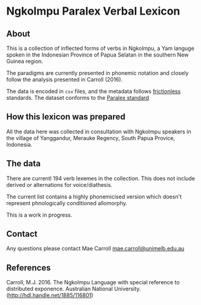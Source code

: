 # Ngkolmpu Paralex Verbal Lexicon

## About
This is a collection of inflected forms of verbs in Ngkolmpu, a Yam languge spoken in the Indonesian Province of Papua Selatan in the southern New Guinea region.

The paradigms are currently presented in phonemic notation and closely follow the analysis presented in Carroll (2016).

The data is encoded in `csv` files, and the metadata follows [frictionless](https://frictionlessdata.io/) standards. The dataset conforms to the [Paralex standard](https://www.paralex-standard.org)

## How this lexicon was prepared
All the data here was collected in consultation with Ngkolmpu speakers in the village of Yanggandur, Merauke Regency, South Papua Provice, Indonesia. 

## The data
There are currentl 194 verb lexemes in the collection. This does not include derived or alternations for voice/diathesis. 

The current list contains a highly phonemicised version which doesn't represent phnologically conditioned allomorphy.

This is a work in progress.

## Contact
Any questions please contact Mae Carroll mae.carroll@unimelb.edu.au

## References

Carroll, M.J. 2016. The Ngkolmpu Language with special reference to distributed exponence. Australian National University. (http://hdl.handle.net/1885/116801)

